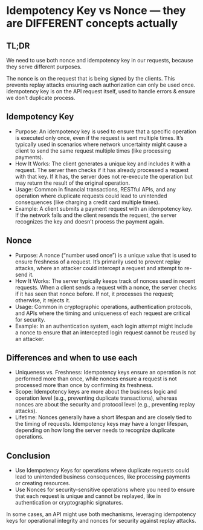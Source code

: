 # Idempotency Key vs Nonce — they are DIFFERENT concepts actually

## TL;DR

We need to use both nonce and idempotency key in our requests, because they serve
different purposes.

The nonce is on the request that is being signed by the clients. This prevents
replay attacks ensuring each authorization can only be used once.
idempotency key is on the API request itself, used to handle errors & ensure we
don’t duplicate process.

## Idempotency Key

- Purpose: An idempotency key is used to ensure that a specific operation is
  executed only once, even if the request is sent multiple times. It’s typically
  used in scenarios where network uncertainty might cause a client to send the
  same request multiple times (like processing payments).
- How It Works: The client generates a unique key and includes it with a
  request. The server then checks if it has already processed a request with that
  key. If it has, the server does not re-execute the operation but may return the
  result of the original operation.
- Usage: Common in financial transactions, RESTful APIs, and any operation where
  duplicate requests could lead to unintended consequences (like charging a credit
  card multiple times).
- Example: A client submits a payment request with an idempotency key. If the
  network fails and the client resends the request, the server recognizes the key
  and doesn’t process the payment again.

## Nonce

- Purpose: A nonce (“number used once”) is a unique value that is used to ensure
  freshness of a request. It’s primarily used to prevent replay attacks, where an
  attacker could intercept a request and attempt to re-send it.
- How It Works: The server typically keeps track of nonces used in recent
  requests. When a client sends a request with a nonce, the server checks if it
  has seen that nonce before. If not, it processes the request; otherwise, it
  rejects it.
- Usage: Common in cryptographic operations, authentication protocols, and APIs
  where the timing and uniqueness of each request are critical for security.
- Example: In an authentication system, each login attempt might include a nonce
  to ensure that an intercepted login request cannot be reused by an attacker.

## Differences and when to use each

- Uniqueness vs. Freshness: Idempotency keys ensure an operation is not
  performed more than once, while nonces ensure a request is not processed more
  than once by confirming its freshness.
- Scope: Idempotency keys are more about the business logic and operation level
  (e.g., preventing duplicate transactions), whereas nonces are about the security
  and protocol level (e.g., preventing replay attacks).
- Lifetime: Nonces generally have a short lifespan and are closely tied to the
  timing of requests. Idempotency keys may have a longer lifespan, depending on
  how long the server needs to recognize duplicate operations.

## Conclusion

- Use Idempotency Keys for operations where duplicate requests could lead to
  unintended business consequences, like processing payments or creating
  resources.
- Use Nonces for security-sensitive operations where you need to ensure that
  each request is unique and cannot be replayed, like in authentication or
  cryptographic signatures.

In some cases, an API might use both mechanisms, leveraging idempotency keys for
operational integrity and nonces for security against replay attacks.
